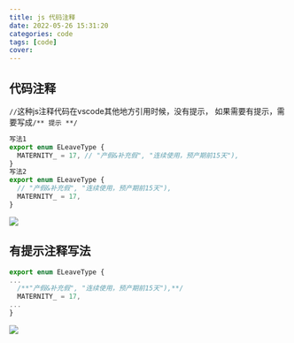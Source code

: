 ```yaml
---
title: js 代码注释
date: 2022-05-26 15:31:20
categories: code
tags: [code]
cover: 
---
```


## 代码注释
`//`这种js注释代码在vscode其他地方引用时候，没有提示， 如果需要有提示，需要写成`/** 提示 **/`
```ts
写法1
export enum ELeaveType {
  MATERNITY_ = 17, // "产假&补充假", "连续使用，预产期前15天"),
}
写法2
export enum ELeaveType {
  // "产假&补充假", "连续使用，预产期前15天"),
  MATERNITY_ = 17, 
}
```
![](http://t-blog-images.aijs.top/img/20220526153244.webp)

## 有提示注释写法
```ts
export enum ELeaveType {
...
  /**"产假&补充假", "连续使用，预产期前15天"),**/
  MATERNITY_ = 17, 
...
}

```
![](http://t-blog-images.aijs.top/img/20220526153709.webp)
